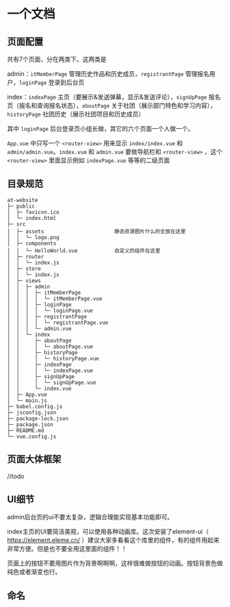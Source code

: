 # 一个文档

## 页面配置
共有7个页面，分在两类下。这两类是

admin：`itMemberPage` 管理历史作品和历史成员，`registrantPage` 管理报名用户，`loginPage` 登录到后台页

index：`indexPage` 主页（要展示&发送弹幕，显示&发送评论），`signUpPage` 报名页（报名和查询报名状态），`aboutPage` 关于社团（展示部门特色和学习内容），`historyPage` 社团历史（展示社团项目和历史成员）

其中 `loginPage` 后台登录页小组长做，其它的六个页面一个人做一个。

`App.vue` 中只写一个 `<router-view>` 用来显示 `index/index.vue` 和 `admin/admin.vue`。`index.vue` 和 `admin.vue` 要做导航栏和 `<router-view>` ，这个 `<router-view>` 里面显示例如 `indexPage.vue` 等等的二级页面

## 目录规范
```
at-website                         
├─ public                          
│  ├─ favicon.ico                  
│  └─ index.html                   
├─ src                             
│  ├─ assets                       静态资源图片什么的全放在这里
│  │  └─ logo.png                  
│  ├─ components                   
│  │  └─ HelloWorld.vue            自定义的组件在这里
│  ├─ router                       
│  │  └─ index.js                  
│  ├─ store                        
│  │  └─ index.js                  
│  ├─ views                        
│  │  ├─ admin                     
│  │  │  ├─ itMemberPage           
│  │  │  │  └─ itMemberPage.vue    
│  │  │  ├─ loginPage              
│  │  │  │  └─ loginPage.vue       
│  │  │  ├─ registrantPage         
│  │  │  │  └─ registrantPage.vue  
│  │  │  └─ admin.vue              
│  │  └─ index                     
│  │     ├─ aboutPage              
│  │     │  └─ aboutPage.vue       
│  │     ├─ historyPage            
│  │     │  └─ historyPage.vue     
│  │     ├─ indexPage              
│  │     │  └─ indexPage.vue       
│  │     ├─ signUpPage             
│  │     │  └─ signUpPage.vue      
│  │     └─ index.vue              
│  ├─ App.vue                      
│  └─ main.js                      
├─ babel.config.js                 
├─ jsconfig.json                   
├─ package-lock.json               
├─ package.json                    
├─ README.md                       
└─ vue.config.js                   
```

## 页面大体框架

//todo

## UI细节
admin后台页的ui不要太复杂，逻辑合理能实现基本功能即可。

index主页的UI要简洁美观，可以使用各种动画库。这次安装了element-ui（ https://element.eleme.cn/ ）建议大家多看看这个库里的组件，有的组件用起来非常方便。但是也不要全用这里面的组件！！

页面上的按钮不要用图片作为背景啊啊啊，这样很难做按钮的动画。按钮背景色做纯色或者渐变也行。



## 命名